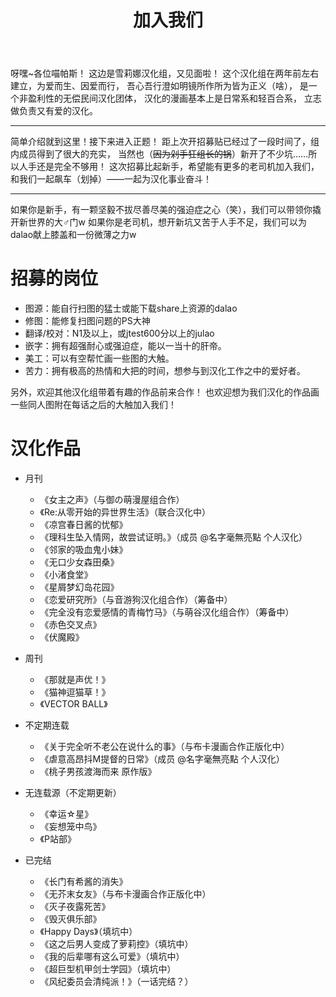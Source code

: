 ﻿---
layout: page
title: 加入我们
---

呀嘿~各位喵帕斯！
这边是雪莉娜汉化组，又见面啦！
这个汉化组在两年前左右建立，为爱而生、因爱而行，
吾心吾行澄如明镜所作所为皆为正义（啥），
是一个非盈利性的无偿民间汉化团体，
汉化的漫画基本上是日常系和轻百合系，
立志做负责又有爱的汉化。

------

简单介绍就到这里！接下来进入正题！
距上次开招募贴已经过了一段时间了，组内成员得到了很大的充实，
当然也（<del>因为剁手狂组长的锅</del>）新开了不少坑……所以人手还是完全不够用！
这次招募比起新手，希望能有更多的老司机加入我们，
和我们一起飙车（划掉）——一起为汉化事业奋斗！

------

如果你是新手，有一颗坚毅不拔尽善尽美的强迫症之心（笑），我们可以带领你撬开新世界的大♂门w
如果你是老司机，想开新坑又苦于人手不足，我们可以为dalao献上膝盖和一份微薄之力w

# 招募的岗位
* 图源：能自行扫图的猛士或能下载share上资源的dalao
* 修图：能修复扫图问题的PS大神
* 翻译/校对：N1及以上，或jtest600分以上的julao
* 嵌字：拥有超强耐心或强迫症，能以一当十的肝帝。
* 美工：可以有空帮忙画一些图的大触。
* 苦力：拥有极高的热情和大把的时间，想参与到汉化工作之中的爱好者。


另外，欢迎其他汉化组带着有趣的作品前来合作！
也欢迎想为我们汉化的作品画一些同人图附在每话之后的大触加入我们！

# 汉化作品


* 月刊
	* 《女主之声》（与御の萌漫屋组合作）
	* 《Re:从零开始的异世界生活》（联合汉化中）
	* 《凉宫春日酱的忧郁》
	* 《理科生坠入情网，故尝试证明。》（成员 @名字毫無亮點 个人汉化）
	* 《邻家的吸血鬼小妹》
	* 《无口少女森田桑》
	* 《小渚食堂》
	* 《星屑梦幻岛花园》
	* 《恋爱研究所》（与音游狗汉化组合作）（筹备中）
	* 《完全没有恋爱感情的青梅竹马》（与萌谷汉化组合作）（筹备中）
	* 《赤色交叉点》
	* 《伏魔殿》


* 周刊
	* 《那就是声优！》
	* 《猫神逗猫草！》
 	* 《VECTOR BALL》


* 不定期连载
	* 《关于完全听不老公在说什么的事》（与布卡漫画合作正版化中）
 	* 《虐意高昂抖M提督的日常》（成员 @名字毫無亮點 个人汉化）
	* 《桃子男孩渡海而来 原作版》


* 无连载源（不定期更新）
 	* 《幸运☆星》
 	* 《妄想笼中鸟》
 	* 《P站部》


* 已完结
 	* 《长门有希酱的消失》
 	* 《无芥末女友》（与布卡漫画合作正版化中）
	* 《灭子夜露死苦》
 	* 《毁灭俱乐部》
 	* 《Happy Days》（填坑中）
 	* 《这之后男人变成了萝莉控》（填坑中）
 	* 《我的后辈哪有这么可爱》（填坑中）
 	* 《超巨型机甲剑士学园》（填坑中）
 	* 《风纪委员会清纯派！》（一话完结？）
